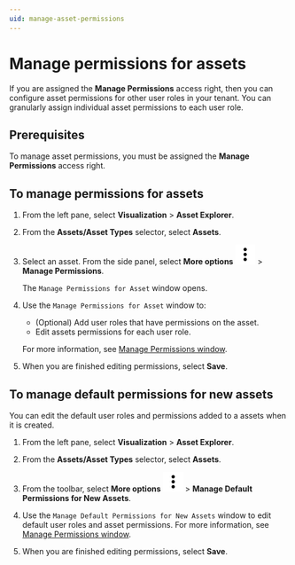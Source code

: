 ```yaml
---
uid: manage-asset-permissions
---
```


# Manage permissions for assets

If you are assigned the **Manage Permissions** access right, then you can configure asset permissions for other user roles in your tenant. You can granularly assign individual asset permissions to each user role.

## Prerequisites

To manage asset permissions, you must be assigned the **Manage Permissions** access right.

## To manage permissions for assets

1. From the left pane, select **Visualization** > **Asset Explorer**.

1. From the **Assets/Asset Types** selector, select **Assets**.

1. Select an asset. From the side panel, select **More options** ![More options icon](../../../_icons/default/dots-vertical.svg) > **Manage Permissions**.  

    The `Manage Permissions for Asset` window opens.

1. Use the `Manage Permissions for Asset` window to:

    - (Optional) Add user roles that have permissions on the asset.
    - Edit assets permissions for each user role.

    For more information, see [Manage Permissions window](xref:permissions-management#manage-permissions-window).

1. When you are finished editing permissions, select **Save**.

## To manage default permissions for new assets

You can edit the default user roles and permissions added to a assets when it is created.

1. From the left pane, select **Visualization** > **Asset Explorer**.

1. From the **Assets/Asset Types** selector, select **Assets**.

1. From the toolbar, select **More options** ![More options icon](../../../_icons/default/dots-vertical.svg) > **Manage Default Permissions for New Assets**.

1. Use the `Manage Default Permissions for New Assets` window to edit default user roles and asset permissions. For more information, see [Manage Permissions window](xref:permissions-management#manage-permissions-window).

1. When you are finished editing permissions, select **Save**.